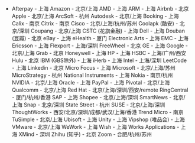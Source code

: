 - Afterpay - 上海
  Amazon - 北京/上海
  AMD - 上海
  ARM - 上海
  Airbnb - 北京
  Apple - 北京/上海
  ArcSoft - 杭州
  Autodesk - 北京/上海
  Booking - 上海
  Calix - 南京
  Citrix - 南京
  Cisco - 北京/上海/杭州/苏州
  Coolapk (酷安) - 北京/深圳
  Coupang - 北京/上海
  CSTC (花旗金融) - 上海
  Dell - 上海
  Douban (豆瓣) - 北京
  eBay - 上海
  eHealth - 厦门
  Electronic Arts - 上海
  EMC - 上海
  Ericsson - 上海
  Flexport - 上海/深圳
  FreeWheel - 北京
  GE - 上海
  Google - 北京/上海
  Grab - 北京
  Honeywell - 上海
  HP - 上海
  HSBC - 上海/广州/西安
  Hulu - 北京
  IBM (GBS除外) - 上海
  iHerb - 上海
  Intel - 上海/深圳
  LeetCode - 上海
  Linkedin - 北京
  Micro Focus - 上海
  Microsoft - 北京/上海/苏州
  MicroStrategy - 杭州
  National Instruments - 上海
  Nokia - 南京/杭州
  NVIDIA - 北京/上海
  Oracle - 上海
  PayPal - 上海
  Pivotal - 北京/上海
  Qualcomm - 北京/上海
  Red Hat - 北京/上海/深圳/西安/remote
  RingCentral - 厦门/杭州/香港
  SAP - 上海
  Shopee - 北京/上海/深圳
  SmartNews - 北京/上海
  Snap - 北京/深圳
  State Street - 杭州
  SUSE - 北京/上海/深圳
  ThoughtWorks - 西安/北京/深圳/成都/武汉/上海/香港
  Trend Micro - 南京
  TuSimple - 北京/上海
  Ubisoft - 上海
  Unity - 上海
  Vipshop (唯品会) - 上海
  VMware - 北京/上海
  WeWork - 上海
  Wish - 上海
  Works Applications - 上海
  XMind - 深圳
  Zhihu (知乎) - 北京
  Zoom - 合肥/杭州/苏州